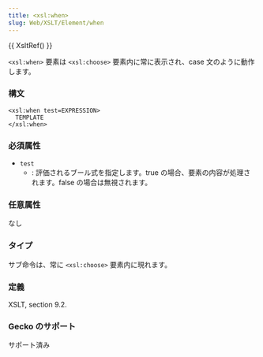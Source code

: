 ```yaml
---
title: <xsl:when>
slug: Web/XSLT/Element/when
---
```


{{ XsltRef() }}

`<xsl:when>` 要素は `<xsl:choose>` 要素内に常に表示され、case 文のように動作します。

### 構文

```
<xsl:when test=EXPRESSION>
  TEMPLATE
</xsl:when>
```

### 必須属性

- `test`
  - : 評価されるブール式を指定します。true の場合、要素の内容が処理されます。false の場合は無視されます。

### 任意属性

なし

### タイプ

サブ命令は、常に `<xsl:choose>` 要素内に現れます。

### 定義

XSLT, section 9.2.

### Gecko のサポート

サポート済み
